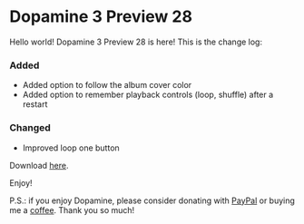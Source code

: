 # Dopamine 3 Preview 28

Hello world! Dopamine 3 Preview 28 is here! This is the change log:

### Added

-   Added option to follow the album cover color
-   Added option to remember playback controls (loop, shuffle) after a restart

### Changed

-   Improved loop one button


Download [here](https://github.com/digimezzo/dopamine/releases/tag/v3.0.0-preview.28).

Enjoy!

P.S.: if you enjoy Dopamine, please consider donating with [PayPal](https://www.paypal.com/donate/?hosted_button_id=N9Z4D62P24KRU) or buying me a [coffee](https://ko-fi.com/S6S11K63U). Thank you so much!

